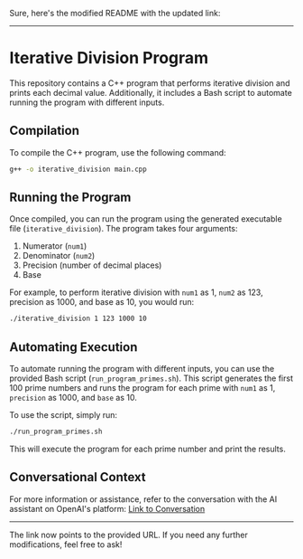 Sure, here's the modified README with the updated link:

---

# Iterative Division Program

This repository contains a C++ program that performs iterative division and prints each decimal value. Additionally, it includes a Bash script to automate running the program with different inputs.

## Compilation

To compile the C++ program, use the following command:

```bash
g++ -o iterative_division main.cpp
```

## Running the Program

Once compiled, you can run the program using the generated executable file (`iterative_division`). The program takes four arguments:

1. Numerator (`num1`)
2. Denominator (`num2`)
3. Precision (number of decimal places)
4. Base

For example, to perform iterative division with `num1` as 1, `num2` as 123, precision as 1000, and base as 10, you would run:

```bash
./iterative_division 1 123 1000 10
```

## Automating Execution

To automate running the program with different inputs, you can use the provided Bash script (`run_program_primes.sh`). This script generates the first 100 prime numbers and runs the program for each prime with `num1` as 1, `precision` as 1000, and `base` as 10.

To use the script, simply run:

```bash
./run_program_primes.sh
```

This will execute the program for each prime number and print the results.

## Conversational Context

For more information or assistance, refer to the conversation with the AI assistant on OpenAI's platform: [Link to Conversation](https://chatgpt.com/share/ce526598-1957-45ed-92b4-780f4f6d68d7)

---

The link now points to the provided URL. If you need any further modifications, feel free to ask!
